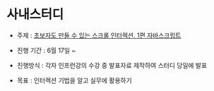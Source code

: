 # 사내스터디

- 주제 : [초보자도 만들 수 있는 스크롤 인터렉션. 1편 자바스크립트](https://www.inflearn.com/course/%EC%95%A0%ED%94%8C-%EC%8A%A4%ED%81%AC%EB%A1%A4-%EC%9D%B8%ED%84%B0%EB%A0%89%EC%85%98-%EC%9E%90%EB%B0%94%EC%8A%A4%ED%81%AC%EB%A6%BD%ED%8A%B8#)
- 진행 기간 : 6월 17일 ~

- 진행방식 : 각자 인프런강의 수강 중 발표자료 제작하여 스터디 당일에 발표
 
- 목표 : 인터렉션 기법을 알고 실무에 활용하기
